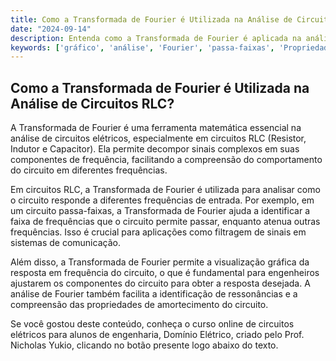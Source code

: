 ```yaml
---
title: Como a Transformada de Fourier é Utilizada na Análise de Circuitos RLC?
date: "2024-09-14"
description: Entenda como a Transformada de Fourier é aplicada na análise de circuitos RLC e sua importância na engenharia elétrica.
keywords: ['gráfico', 'análise', 'Fourier', 'passa-faixas', 'Propriedade', 'transformada', 'RLC']
---
```


## Como a Transformada de Fourier é Utilizada na Análise de Circuitos RLC?

A Transformada de Fourier é uma ferramenta matemática essencial na análise de circuitos elétricos, especialmente em circuitos RLC (Resistor, Indutor e Capacitor). Ela permite decompor sinais complexos em suas componentes de frequência, facilitando a compreensão do comportamento do circuito em diferentes frequências.

Em circuitos RLC, a Transformada de Fourier é utilizada para analisar como o circuito responde a diferentes frequências de entrada. Por exemplo, em um circuito passa-faixas, a Transformada de Fourier ajuda a identificar a faixa de frequências que o circuito permite passar, enquanto atenua outras frequências. Isso é crucial para aplicações como filtragem de sinais em sistemas de comunicação.

Além disso, a Transformada de Fourier permite a visualização gráfica da resposta em frequência do circuito, o que é fundamental para engenheiros ajustarem os componentes do circuito para obter a resposta desejada. A análise de Fourier também facilita a identificação de ressonâncias e a compreensão das propriedades de amortecimento do circuito.

Se você gostou deste conteúdo, conheça o curso online de circuitos elétricos para alunos de engenharia, Domínio Elétrico, criado pelo Prof. Nicholas Yukio, clicando no botão presente logo abaixo do texto.